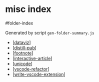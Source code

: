 misc index
===
#folder-index

Generated by script `gen-folder-summary.js`

- [[dataviz]]
- [[distill-pub]]
- [[footnote]]
- [[interactive-article]]
- [[unicode]]
- [[vscode-refactor]]
- [[write-vscode-extension]]
<!--end-generated-->
    

[//begin]: # "Autogenerated link references for markdown compatibility"
[dataviz]: misc/dataviz "Data Visualization"
[distill-pub]: misc/distill-pub "Distill.pub"
[footnote]: misc/footnote "Footnote - 脚注"
[interactive-article]: misc/interactive-article "Interactive Article - 交互文章"
[unicode]: misc/unicode "Unicode"
[vscode-refactor]: misc/vscode-refactor "VSCode Refactoring 还需改进"
[write-vscode-extension]: misc/write-vscode-extension "Write Visual Studio Code Extension"
[//end]: # "Autogenerated link references"